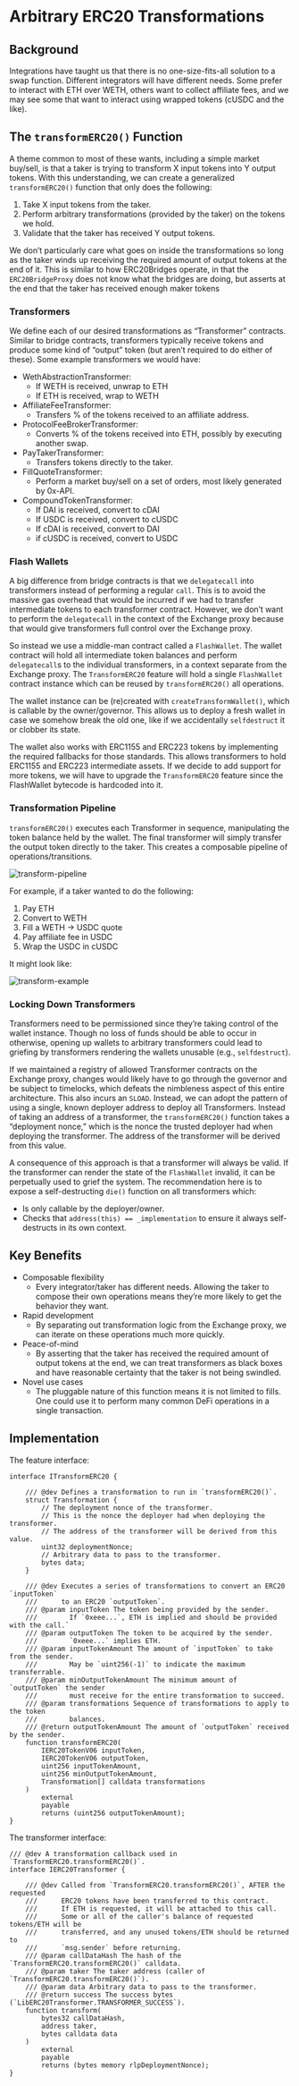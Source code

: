 # Arbitrary ERC20 Transformations

## Background

Integrations have taught us that there is no one-size-fits-all solution to a swap function. Different integrators will have different needs. Some prefer to interact with ETH over WETH, others want to collect affiliate fees, and we may see some that want to interact using wrapped tokens (cUSDC and the like).

## The `transformERC20()` Function

A theme common to most of these wants, including a simple market buy/sell, is that a taker is trying to transform X input tokens into Y output tokens. With this understanding, we can create a generalized `transformERC20()` function that only does the following:

1. Take X input tokens from the taker.
2. Perform arbitrary transformations (provided by the taker) on the tokens we hold.
3. Validate that the taker has received Y output tokens.

We don’t particularly care what goes on inside the transformations so long as the taker winds up receiving the required amount of output tokens at the end of it. This is similar to how ERC20Bridges operate, in that the `ERC20BridgeProxy` does not know what the bridges are doing, but asserts at the end that the taker has received enough maker tokens

### Transformers

We define each of our desired transformations as “Transformer” contracts. Similar to bridge contracts, transformers typically receive tokens and produce some kind of “output” token (but aren’t required to do either of these). Some example transformers we would have:

* WethAbstractionTransformer:
    * If WETH is received, unwrap to ETH
    * If ETH is received, wrap to WETH
* AffiliateFeeTransformer:
    * Transfers % of the tokens received to an affiliate address.
* ProtocolFeeBrokerTransformer:
    * Converts % of the tokens received into ETH, possibly by executing another swap.
* PayTakerTransformer:
    * Transfers tokens directly to the taker.
* FillQuoteTransformer:
    * Perform a market buy/sell on a set of orders, most likely generated by 0x-API.
* CompoundTokenTransformer:
    * If DAI is received, convert to cDAI
    * If USDC is received, convert to cUSDC
    * If cDAI is received, convert to DAI
    * if cUSDC is received, convert to USDC

### Flash Wallets

A big difference from bridge contracts is that we `delegatecall` into transformers instead of performing a regular `call`.  This is to avoid the massive gas overhead that would be incurred if we had to transfer intermediate tokens to each transformer contract. However, we don’t want to perform the `delegatecall` in the context of the Exchange proxy because that would give transformers full control over the Exchange proxy.

So instead we use a middle-man contract called a `FlashWallet`. The wallet contract will hold all intermediate token balances and perform `delegatecall`s to the individual transformers, in a context separate from the Exchange proxy. The `TransformERC20` feature will hold a single `FlashWallet` contract instance which can be reused by `transformERC20()` all operations.

The wallet instance can be (re)created with `createTransformWallet()`, which is callable by the owner/governor. This allows us to deploy a fresh wallet in case we somehow break the old one, like if we accidentally `selfdestruct` it or clobber its state.

The wallet also works with ERC1155 and ERC223 tokens by implementing the required fallbacks for those standards. This allows transformers to hold ERC1155 and ERC223 intermediate assets. If we decide to add support for more tokens, we will have to upgrade the `TransformERC20` feature since the FlashWallet bytecode is hardcoded into it.

### Transformation Pipeline

`transformERC20()` executes each Transformer in sequence, manipulating the token balance held by the wallet. The final transformer will simply transfer the output token directly to the taker. This creates a composable pipeline of operations/transitions.

![transform-pipeline](https://raw.githubusercontent.com/0xProject/0x-protocol-specification/master/exchange-proxy/img/transform-pipeline.png)

For example, if a taker wanted to do the following:

1. Pay ETH
2. Convert to WETH
3. Fill a WETH → USDC quote
4. Pay affiliate fee in USDC
5. Wrap the USDC in cUSDC

It might look like:


![transform-example](https://raw.githubusercontent.com/0xProject/0x-protocol-specification/master/exchange-proxy/img/transform-example.png)

### Locking Down Transformers

Transformers need to be permissioned since they’re taking control of the wallet instance. Though no loss of funds should be able to occur in otherwise,  opening up wallets to arbitrary transformers could lead to griefing by transformers rendering the wallets unusable (e.g., `selfdestruct`).

If we maintained a registry of allowed Transformer contracts on the Exchange proxy, changes would likely have to go through the governor and be subject to timelocks, which defeats the nimbleness aspect of this entire architecture. This also incurs an `SLOAD`. Instead, we can adopt the pattern of using a single, known deployer address to deploy all Transformers. Instead of taking an address of a transformer, the `transformERC20()` function takes a “deployment nonce,” which is the nonce the trusted deployer had when deploying the transformer. The address of the transformer will be derived from this value.

A consequence of this approach is that a transformer will always be valid. If the transformer can render the state of the `FlashWallet` invalid, it can be perpetually used to grief the system. The recommendation here is to expose a self-destructing `die()` function on all transformers which:

* Is only callable by the deployer/owner.
* Checks that `address(this) == _implementation` to ensure it always self-destructs in its own context.

## Key Benefits

* Composable flexibility
    * Every integrator/taker has different needs. Allowing the taker to compose their own operations means they’re more likely to get the behavior they want.
* Rapid development
    * By separating out transformation logic from the Exchange proxy, we can iterate on these operations much more quickly.
* Peace-of-mind
    * By asserting that the taker has received the required amount of output tokens at the end, we can treat transformers as black boxes and have reasonable certainty that the taker is not being swindled.
* Novel use cases
    * The pluggable nature of this function means it is not limited to fills. One could use it to perform many common DeFi operations in a single transaction.

###

## Implementation

The feature interface:

```solidity
interface ITransformERC20 {

    /// @dev Defines a transformation to run in `transformERC20()`.
    struct Transformation {
        // The deployment nonce of the transformer.
        // This is the nonce the deployer had when deploying the transformer.
        // The address of the transformer will be derived from this value.
        uint32 deploymentNonce;
        // Arbitrary data to pass to the transformer.
        bytes data;
    }

    /// @dev Executes a series of transformations to convert an ERC20 `inputToken`
    ///      to an ERC20 `outputToken`.
    /// @param inputToken The token being provided by the sender.
    ///        If `0xeee...`, ETH is implied and should be provided with the call.`
    /// @param outputToken The token to be acquired by the sender.
    ///        `0xeee...` implies ETH.
    /// @param inputTokenAmount The amount of `inputToken` to take from the sender.
    ///        May be `uint256(-1)` to indicate the maximum transferrable.
    /// @param minOutputTokenAmount The minimum amount of `outputToken` the sender
    ///        must receive for the entire transformation to succeed.
    /// @param transformations Sequence of transformations to apply to the token
    ///        balances.
    /// @return outputTokenAmount The amount of `outputToken` received by the sender.
    function transformERC20(
        IERC20TokenV06 inputToken,
        IERC20TokenV06 outputToken,
        uint256 inputTokenAmount,
        uint256 minOutputTokenAmount,
        Transformation[] calldata transformations
    )
        external
        payable
        returns (uint256 outputTokenAmount);
}
```

The transformer interface:

```solidity
/// @dev A transformation callback used in `TransformERC20.transformERC20()`.
interface IERC20Transformer {

    /// @dev Called from `TransformERC20.transformERC20()`, AFTER the requested
    ///      ERC20 tokens have been transferred to this contract.
    ///      If ETH is requested, it will be attached to this call.
    ///      Some or all of the caller's balance of requested tokens/ETH will be
    ///      transferred, and any unused tokens/ETH should be returned to
    ///      `msg.sender` before returning.
    /// @param callDataHash The hash of the `TransformERC20.transformERC20()` calldata.
    /// @param taker The taker address (caller of `TransformERC20.transformERC20()`).
    /// @param data Arbitrary data to pass to the transformer.
    /// @return success The success bytes (`LibERC20Transformer.TRANSFORMER_SUCCESS`).
    function transform(
        bytes32 callDataHash,
        address taker,
        bytes calldata data
    )
        external
        payable
        returns (bytes memory rlpDeploymentNonce);
}
```

